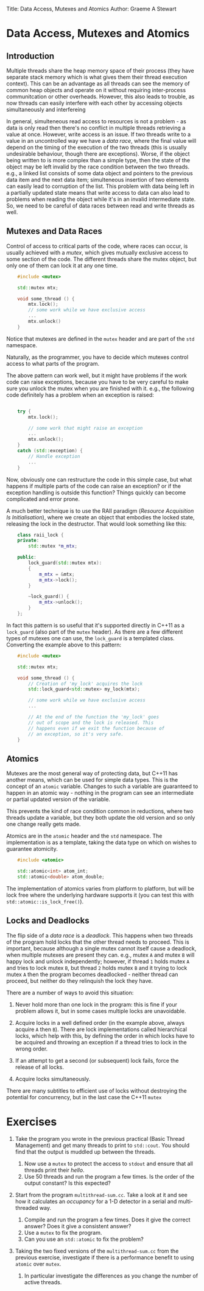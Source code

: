 Title: Data Access, Mutexes and Atomics
Author: Graeme A Stewart

# Data Access, Mutexes and Atomics

## Introduction

Multiple threads share the heap memory space of their process (they
have separate stack memory which is what gives them their thread
execution context). This can be an advantage as all threads can
see the memory of common heap objects and operate on it without
requiring inter-process communitcation or other overheads. However,
this also leads to trouble, as now threads can easily interfere with
each other by accessing objects simultaneously and interfereing 

In general, simulteneous read access to resources is not a problem -
as data is only read then there's no conflict in multiple threads
retrieving a value at once. However, write access is an issue. If two
threads write to a value in an uncontrolled way we have a *data race*,
where the final value will depend on the timing of the execution of
the two threads (this is usually undesirable behaviour, though there
are exceptions). Worse, if the object being written to is more complex
than a simple type, then the state of the object may be left invalid
by the race condition between the two threads. e.g., a linked list
consists of some data object and pointers to the previous data item
and the next data item; simulteneous insertion of two elements can
easily lead to corruption of the list. This problem with data being
left in a partially updated state means that write access to data can
also lead to problems when reading the object while it's in an invalid
intermediate state. So, we need to be careful of data races between
read and write threads as well.

## Mutexes and Data Races

Control of access to critical parts of the code, where races can
occur, is usually achieved with a *mutex*, which gives mutually
exclusive access to some section of the code. The different threads
share the mutex object, but only one of them can lock it at any one
time.

```cpp
    #include <mutex>

    std::mutex mtx;

    void some_thread () {
		mtx.lock();
		// some work while we have exclusive access
		...
		mtx.unlock()
	}
```

Notice that mutexes are defined in the `mutex` header and are part of
the `std` namespace.

Naturally, as the programmer, you have to decide which mutexes control
access to what parts of the program.

The above pattern can work well, but it might have problems if the
work code can raise exceptions, because you have to be very careful to
make sure you unlock the mutex when you are finished with it. e.g.,
the following code definitely has a problem when an exception is
raised:

```cpp

    try {
		mtx.lock();

	    // some work that might raise an exception
		...
		mtx.unlock();
	}
	catch (std::exception) {
		// Handle exception
		...
	}
```

Now, obviously one can restructure the code in this simple case, but
what happens if multiple parts of the code can raise an exception? or
if the exception handling is outside this function? Things quickly can
become complicated and error prone.

A much better technique is to use the RAII paradigm (*Resource
Acquisition Is Initialisation*), where we create an object that
embodies the locked state, releasing the lock in the destructor. That
would look something like this:

```cpp
    class raii_lock {
	private:
		std::mutex *m_mtx;

	public:
		lock_guard(std::mutex mtx):
		{
			m_mtx = &mtx;
			m_mtx->lock();
		}

	    ~lock_guard() {
		    m_mtx->unlock();
		}
	};
```

In fact this pattern is so useful that it's supported directly in
C++11 as a `lock_guard` (also part of the `mutex` header). As there
are a few different types of mutexes one can use, the `lock_guard` is
a templated class. Converting the example above to this pattern:


```cpp
    #include <mutex>

    std::mutex mtx;

    void some_thread () {
		// Creation of 'my_lock' acquires the lock
		std::lock_guard<std::mutex> my_lock(mtx);

	    // some work while we have exclusive access
		...

	    // At the end of the function the 'my_lock' goes
		// out of scope and the lock is released. This
		// happens even if we exit the function because of
		// an exception, so it's very safe.
	}
```

## Atomics

Mutexes are the most general way of protecting data, but C++11 has
another means, which can be used for simple data types. This is the
concept of an `atomic` variable. Changes to such a variable are
guaranteed to happen in an atomic way - nothing in the program can see
an intermediate or partial updated version of the variable.

This prevents the kind of race condition common in reductions, where
two threads update a variable, but they both update the old version
and so only one change really gets made.

Atomics are in the `atomic` header and the `std` namespace. The
implementation is as a template, taking the data type on which on
wishes to guarantee atomicity.

```cpp
	#include <atomic>

	std::atomic<int> atom_int;
	std::atomic<double> atom_double;
```

The implementation of atomics varies from platform to platform, but
will be lock free where the underlying hardware supports it (you can
test this with `std::atomic::is_lock_free()`).


## Locks and Deadlocks

The flip side of a *data race* is a *deadlock*. This happens when two
threads of the program hold locks that the other thread needs to
proceed. This is important, because although a single mutex cannot
itself cause a deadlock, when multiple mutexes are present they
can. e.g., mutex `A` and mutex `B` will happy lock and unlock
independently; however, if thread `1` holds mutex `A` and tries to
lock mutex `B`, but thread `2` holds mutex `B` and it trying to lock
mutex `A` then the program becomes deadlocked - neither thread can
proceed, but neither do they relinquish the lock they have.

There are a number of ways to avoid this situation:

1. Never hold more than one lock in the program: this is fine if your
   problem allows it, but in some cases multiple locks are
   unavoidable.

1. Acquire locks in a well defined order (in the example above, always
   acquire `A` then `B`). There are lock implementations called
   hierarchical locks, which help with this, by defining the order in
   which locks have to be acquired and throwing an exception if a
   thread tries to lock in the wrong order.

1. If an attempt to get a second (or subsequent) lock fails, force the
   release of all locks.

1. Acquire locks simultaneously.

There are many subtitles to efficient use of locks without destroying
the potential for concurrency, but in the last case the C++11 `mutex` 


# Exercises

1. Take the program you wrote in the previous practical (Basic Thread
   Management) and get many threads to print to `std::cout`. You should
   find that the output is muddled up between the threads.
    1. Now use a `mutex` to protect the access to `stdout` and ensure
      that all threads print their *hello*.
    1. Use 50 threads and run the program a few times. Is the order of
      the output constant? Is this expected?

2. Start from the program `multithread-sum.cc`. Take a look at it and
   see how it calculates an *occupancy* for a 1-D detector in a serial
   and multi-threaded way.
    1. Compile and run the program a few times. Does it give the
       correct answer? Does it give a consistent answer?
    1. Use a `mutex` to fix the program.
	1. Can you use an `std::atomic` to fix the problem?

3. Taking the two fixed versions of the `multithread-sum.cc` from the
   previous exercise, investigate if there is a performance benefit to using
   `atomic` over `mutex`.
    1. In particular investigate the differences as you change the
       number of active threads.
